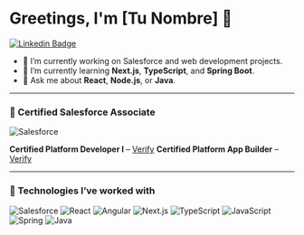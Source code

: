 # Greetings, I'm [Tu Nombre] 👋

[![Linkedin Badge](https://img.shields.io/badge/-TuNombre-blue?style=flat&logo=Linkedin&logoColor=white&link=https://www.linkedin.com/in/tuusuario/)](https://www.linkedin.com/in/tuusuario/)

- 🔭 I’m currently working on Salesforce and web development projects.
- 🌱 I’m currently learning **Next.js**, **TypeScript**, and **Spring Boot**.
- 💬 Ask me about **React**, **Node.js**, or **Java**.

---

### 🧰 Certified Salesforce Associate
![Salesforce](https://img.shields.io/badge/Salesforce-00A1E0?style=for-the-badge&logo=salesforce&logoColor=white)

**Certified Platform Developer I** – [Verify](#)
**Certified Platform App Builder** – [Verify](#)

---

### 🚀 Technologies I’ve worked with
![Salesforce](https://img.shields.io/badge/Salesforce-00A1E0?style=for-the-badge&logo=salesforce&logoColor=white)
![React](https://img.shields.io/badge/React-20232A?style=for-the-badge&logo=react&logoColor=61DAFB)
![Angular](https://img.shields.io/badge/Angular-DD0031?style=for-the-badge&logo=angular&logoColor=white)
![Next.js](https://img.shields.io/badge/Next.js-000000?style=for-the-badge&logo=nextdotjs&logoColor=white)
![TypeScript](https://img.shields.io/badge/TypeScript-007ACC?style=for-the-badge&logo=typescript&logoColor=white)
![JavaScript](https://img.shields.io/badge/JavaScript-F7DF1E?style=for-the-badge&logo=javascript&logoColor=black)
![Spring](https://img.shields.io/badge/Spring-6DB33F?style=for-the-badge&logo=spring&logoColor=white)
![Java](https://img.shields.io/badge/Java-ED8B00?style=for-the-badge&logo=openjdk&logoColor=white)
